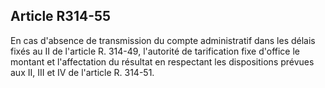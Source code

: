 ## Article R314-55

En cas d'absence de transmission du compte administratif dans les délais fixés au II de l'article R. 314-49,
l'autorité de tarification fixe d'office le montant et l'affectation du résultat en respectant les dispositions
prévues aux II, III et IV de l'article R. 314-51.

